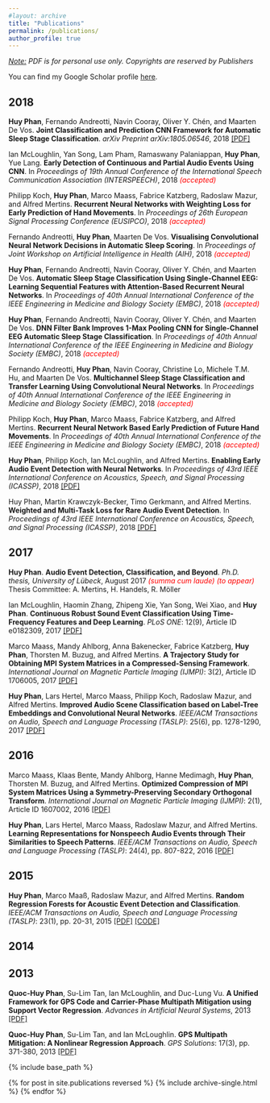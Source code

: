 ```yaml
---
#layout: archive
title: "Publications"
permalink: /publications/
author_profile: true
---
```


  _<u>Note:</u> PDF is for personal use only. Copyrights are reserved by Publishers_
  
  You can find my Google Scholar profile [here](https://scholar.google.com/citations?hl=en&user=RegoACcAAAAJ).

2018
------
**Huy Phan**, Fernando Andreotti, Navin Cooray, Oliver Y. Chén, and Maarten De Vos. __Joint Classification and Prediction CNN Framework for Automatic Sleep Stage Classification__. *arXiv Preprint arXiv:1805.06546*, 2018
[[PDF]](https://arxiv.org/pdf/1805.06546)

Ian McLoughlin, Yan Song, Lam Pham, Ramaswany Palaniappan, **Huy Phan**, Yue Lang. __Early Detection of Continuous and Partial Audio Events Using CNN__. In *Proceedings of 19th Annual Conference of the International Speech Communication Association (INTERSPEECH)*, 2018 <span style="color:red">*(accepted)*</span>

Philipp Koch, **Huy Phan**, Marco Maass, Fabrice Katzberg, Radoslaw Mazur, and Alfred Mertins. __Recurrent Neural Networks with Weighting Loss for Early Prediction of Hand Movements__. In *Proceedings of 26th European Signal Processing Conference (EUSIPCO)*, 2018 <span style="color:red">*(accepted)*</span>

Fernando Andreotti, **Huy Phan**, Maarten De Vos. __Visualising Convolutional Neural Network Decisions in Automatic Sleep Scoring__. In *Proceedings of Joint Workshop on Artificial Intelligence in Health (AIH)*, 2018 <span style="color:red">*(accepted)*</span>

**Huy Phan**, Fernando Andreotti, Navin Cooray, Oliver Y. Chén, and Maarten De Vos. __Automatic Sleep Stage Classification Using Single-Channel EEG: Learning Sequential Features with Attention-Based Recurrent Neural Networks__. In *Proceedings of 40th Annual International Conference of the IEEE Engineering in Medicine and Biology Society (EMBC)*, 2018 <span style="color:red">*(accepted)*</span>

**Huy Phan**, Fernando Andreotti, Navin Cooray, Oliver Y. Chén, and Maarten De Vos. __DNN Filter Bank Improves 1-Max Pooling CNN for Single-Channel EEG Automatic Sleep Stage Classification__. In *Proceedings of 40th Annual International Conference of the IEEE Engineering in Medicine and Biology Society (EMBC)*, 2018 <span style="color:red">*(accepted)*</span>

Fernando Andreotti, **Huy Phan**, Navin Cooray, Christine Lo, Michele T.M. Hu, and Maarten De Vos. __Multichannel Sleep Stage Classification and Transfer Learning Using Convolutional Neural Networks__. In *Proceedings of 40th Annual International Conference of the IEEE Engineering in Medicine and Biology Society (EMBC)*, 2018 <span style="color:red">*(accepted)*</span>

Philipp Koch, **Huy Phan**, Marco Maass, Fabrice Katzberg, and Alfred Mertins. __Recurrent Neural Network Based Early Prediction of Future Hand Movements__. In *Proceedings of 40th Annual International Conference of the IEEE Engineering in Medicine and Biology Society (EMBC)*, 2018 <span style="color:red">*(accepted)*</span>

**Huy Phan**, Philipp Koch, Ian McLoughlin, and Alfred Mertins. __Enabling Early Audio Event Detection with Neural Networks__. In *Proceedings of 43rd IEEE International Conference on Acoustics, Speech, and Signal Processing (ICASSP)*, 2018 [[PDF]](https://arxiv.org/pdf/1712.02116)

Huy Phan, Martin Krawczyk-Becker, Timo Gerkmann, and Alfred Mertins. __Weighted and Multi-Task Loss for Rare Audio Event Detection__. In *Proceedings of 43rd IEEE International Conference on Acoustics, Speech, and Signal Processing (ICASSP)*, 2018 [[PDF]](https://www.isip.uni-luebeck.de/fileadmin/files/publications/phan2018b.pdf)

2017
------
**Huy Phan**. **Audio Event Detection, Classification, and Beyond**. *Ph.D. thesis, University of Lübeck*, August 2017 <span style="color:red">*(summa cum laude)*</span> <span style="color:red">*(to appear)*</span>  Thesis Committee: A. Mertins, H. Handels, R. Möller

Ian McLoughlin, Haomin Zhang, Zhipeng Xie, Yan Song, Wei Xiao, and **Huy Phan**. __Continuous Robust Sound Event Classification Using Time-Frequency Features and Deep Learning__. *PLoS ONE*: 12(9), Article ID e0182309, 2017 [[PDF]](http://journals.plos.org/plosone/article?id=10.1371/journal.pone.0182309)

Marco Maass, Mandy Ahlborg, Anna Bakenecker, Fabrice Katzberg, **Huy Phan**, Thorsten M. Buzug, and Alfred Mertins. __A Trajectory Study for Obtaining MPI System Matrices in a Compressed-Sensing Framework__. *International Journal on Magnetic Particle Imaging (IJMPI)*: 3(2), Article ID 1706005, 2017 [[PDF]](https://journal.iwmpi.org/index.php/iwmpi/article/view/85/117)

**Huy Phan**, Lars Hertel, Marco Maass, Philipp Koch, Radoslaw Mazur, and Alfred Mertins. __Improved Audio Scene Classification based on Label-Tree Embeddings and Convolutional Neural Networks__. *IEEE/ACM Transactions on Audio, Speech and Language Processing (TASLP)*: 25(6), pp. 1278-1290, 2017 [[PDF]](http://ieeexplore.ieee.org/document/7933052/)

2016
------
Marco Maass, Klaas Bente, Mandy Ahlborg, Hanne Medimagh, **Huy Phan**, Thorsten M. Buzug, and Alfred Mertins. __Optimized Compression of MPI System Matrices Using a Symmetry-Preserving Secondary Orthogonal Transform__. *International Journal on Magnetic Particle Imaging (IJMPI)*: 2(1), Article ID 1607002, 2016 [[PDF]](https://journal.iwmpi.org/index.php/iwmpi/article/download/30/22)

**Huy Phan**, Lars Hertel, Marco Maass, Radoslaw Mazur, and Alfred Mertins. __Learning Representations for Nonspeech Audio Events through Their Similarities to Speech Patterns__. *IEEE/ACM Transactions on Audio, Speech and Language Processing (TASLP)*: 24(4), pp. 807-822, 2016 [[PDF]](http://www.isip.uni-luebeck.de/fileadmin/files/publications/phan2016b.pdf)

2015
------
**Huy Phan**, Marco Maaß, Radoslaw Mazur, and Alfred Mertins. __Random Regression Forests for Acoustic Event Detection and Classification__. *IEEE/ACM Transactions on Audio, Speech and Language Processing (TASLP)*: 23(1), pp. 20-31, 2015 [[PDF]](http://www.isip.uni-luebeck.de/fileadmin/files/publications/phan2015_02.pdf) [[CODE]](https://github.com/pquochuy/regression_forest)

2014
------

2013
------
**Quoc-Huy Phan**, Su-Lim Tan, Ian McLoughlin, and Duc-Lung Vu. __A Unified Framework for GPS Code and Carrier-Phase Multipath Mitigation using Support Vector Regression__. *Advances in Artificial Neural Systems*, 2013 [[PDF]](http://downloads.hindawi.com/journals/aans/2013/240564.pdf)

**Quoc-Huy Phan**, Su-Lim Tan, and Ian McLoughlin. __GPS Multipath Mitigation: A Nonlinear Regression Approach__. *GPS Solutions*: 17(3), pp. 371-380, 2013 [[PDF]](https://www.dropbox.com/s/jti32ne6pe9hsm3/2012_MultipathRegression_GPSS_rev_2.0.pdf?dl=1)
    
{% include base_path %}

{% for post in site.publications reversed %}
  {% include archive-single.html %}
{% endfor %}
